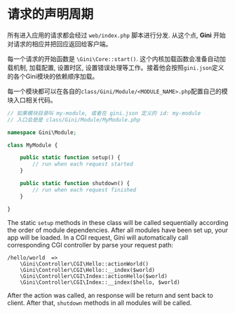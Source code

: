 # 请求的声明周期

所有进入应用的请求都会经过 `web/index.php` 脚本进行分发. 从这个点, **Gini** 开始对请求的相应并把回应返回给客户端。

每一个请求的开始函数是 `\Gini\Core::start()`. 这个内核加载函数会准备自动加载机制, 加载配置, 设置时区, 设置错误处理等工作。接着他会按照`gini.json`定义的各个Gini模块的依赖顺序加载。

每一个模块都可以在各自的`class/Gini/Module/<MODULE_NAME>.php`配置自己的模块入口相关代码。

```php
// 如果模块目录叫 my-module, 或者在 gini.json 定义的 id: my-module
// 入口会是是 class/Gini/Module/MyModule.php

namespace Gini\Module;

class MyModule {

    public static function setup() {
        // run when each request started
    }

    public static function shutdown() {
        // run when each request finished
    }

}
```

The static `setup` methods in these class will be called sequentially according the order of module dependencies. After all modules have been set up, your app will be loaded. In a CGI request, Gini will automatically call corresponding CGI controller by parse your request path:

```
/hello/world  =>
    \Gini\Controller\CGI\Hello::actionWorld()
    \Gini\Controller\CGI\Hello::__index($world)
    \Gini\Controller\CGI\Index::actionHello($world)
    \Gini\Controller\CGI\Index::__index($hello, $world)
```

After the action was called, an response will be return and sent back to client. After that, `shutdown` methods in all modules will be called.

